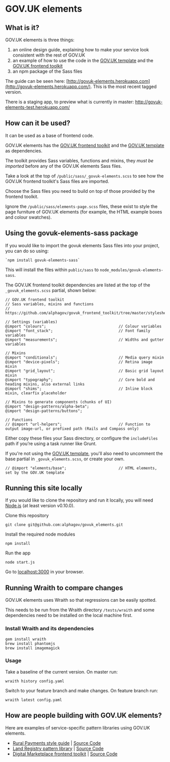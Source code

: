 GOV.UK elements
===============

## What is it?

GOV.UK elements is three things:

1. an online design guide, explaining how to make your service look consistent with the rest of GOV.UK
2. an example of how to use the code in the [GOV.UK template](https://github.com/alphagov/govuk_template) and the [GOV.UK frontend toolkit](https://github.com/alphagov/govuk_frontend_toolkit)
3. an npm package of the Sass files

The guide can be seen here: [http://govuk-elements.herokuapp.com](http://govuk-elements.herokuapp.com/).
This is the most recent tagged version.

There is a staging app, to preview what is currently in master:
http://govuk-elements-test.herokuapp.com/


## How can it be used?

It can be used as a base of frontend code.

GOV.UK elements has the [GOV.UK frontend toolkit](https://github.com/alphagov/govuk_frontend_toolkit) and the [GOV.UK template](https://github.com/alphagov/govuk_template) as dependencies.

The toolkit provides Sass variables, functions and mixins, they *must be imported* before any of the GOV.UK elements Sass files.

Take a look at the top of `/public/sass/_govuk-elements.scss` to see how the GOV.UK frontend toolkit's Sass files are imported.

Choose the Sass files you need to build on top of those provided by the frontend toolkit.

Ignore the `/public/sass/elements-page.scss` files, these exist to style the page furniture of GOV.UK elements (for example, the HTML example boxes and colour swatches).


## Using the govuk-elements-sass package

If you would like to import the govuk elements Sass files into your project, you can do so using:

    `npm install govuk-elements-sass`

This will install the files within `public/sass` to `node_modules/govuk-elements-sass`.

The GOV.UK frontend toolkit dependencies are listed at the top of the `_govuk_elements.scss` partial, shown below:

    // GOV.UK frontend toolkit
    // Sass variables, mixins and functions
    // https://github.com/alphagov/govuk_frontend_toolkit/tree/master/stylesheets

    // Settings (variables)
    @import "colours";                                // Colour variables
    @import "font_stack";                             // Font family variables
    @import "measurements";                           // Widths and gutter variables

    // Mixins
    @import "conditionals";                           // Media query mixin
    @import "device-pixels";                          // Retina image mixin
    @import "grid_layout";                            // Basic grid layout mixin
    @import "typography";                             // Core bold and heading mixins, also external links
    @import "shims";                                  // Inline block mixin, clearfix placeholder

    // Mixins to generate components (chunks of UI)
    @import "design-patterns/alpha-beta";
    @import "design-patterns/buttons";

    // Functions
    // @import "url-helpers";                         // Function to output image-url, or prefixed path (Rails and Compass only)


Either copy these files your Sass directory, or configure the `includeFiles` path if you’re using a task runner like Grunt.

If you're not using the [GOV.UK template](https://github.com/alphagov/govuk_template), you'll also need to uncomment the base partial in `_govuk_elements.scss`, or create your own.

    // @import "elements/base";                       // HTML elements, set by the GOV.UK template


## Running this site locally

If you would like to clone the repository and run it locally,
you will need [Node.js](http://nodejs.org/) (at least version v0.10.0).

Clone this repository

    git clone git@github.com:alphagov/govuk_elements.git


Install the required node modules

    npm install


Run the app

    node start.js

Go to [localhost:3000](http://localhost:3000) in your browser.


## Running Wraith to compare changes

GOV.UK elements uses Wraith so that regressions can be easily spotted.

This needs to be run from the Wraith directory `/tests/wraith` and some dependencies need to be installed on the local machine first.

### Install Wraith and its dependencies

    gem install wraith
    brew install phantomjs
    brew install imagemagick

### Usage

Take a baseline of the current version.
On master run:

    wraith history config.yaml


Switch to your feature branch and make changes.
On feature branch run:

    wraith latest config.yaml


## How are people building with GOV.UK elements?

Here are examples of service-specific pattern libraries using GOV.UK elements.

* [Rural Payments style guide](http://rural-payments-styleguide.herokuapp.com) | [Source Code](https://github.com/Defra/rural-payments-styleguide/)
* [Land Registry pattern library](http://land-registry-elements.herokuapp.com) | [Source Code](https://github.com/LandRegistry/land-registry-elements)
* [Digital Marketplace frontend toolkit](http://alphagov.github.io/digitalmarketplace-frontend-toolkit/) | [Source Code](https://github.com/alphagov/digitalmarketplace-frontend-toolkit)
